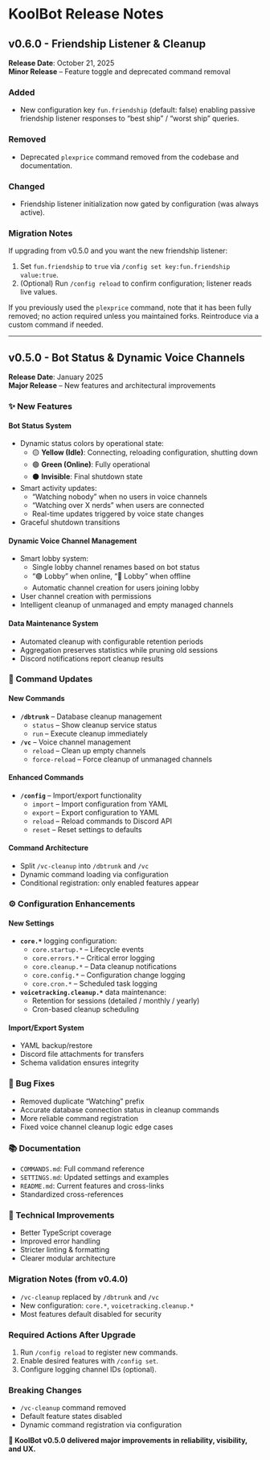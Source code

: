 # KoolBot Release Notes

## v0.6.0 - Friendship Listener & Cleanup

**Release Date**: October 21, 2025  
**Minor Release** – Feature toggle and deprecated command removal

### Added

- New configuration key `fun.friendship` (default: false) enabling passive friendship listener responses to “best ship” / “worst ship” queries.

### Removed

- Deprecated `plexprice` command removed from the codebase and documentation.

### Changed

- Friendship listener initialization now gated by configuration (was always active).

### Migration Notes

If upgrading from v0.5.0 and you want the new friendship listener:

1. Set `fun.friendship` to `true` via `/config set key:fun.friendship value:true`.
2. (Optional) Run `/config reload` to confirm configuration; listener reads live values.

If you previously used the `plexprice` command, note that it has been fully removed; no action required unless you
maintained forks. Reintroduce via a custom command if needed.

---

## v0.5.0 - Bot Status & Dynamic Voice Channels

**Release Date**: January 2025  
**Major Release** – New features and architectural improvements

### ✨ New Features

#### Bot Status System

- Dynamic status colors by operational state:
  - 🟡 **Yellow (Idle)**: Connecting, reloading configuration, shutting down
  - 🟢 **Green (Online)**: Fully operational
  - ⚫ **Invisible**: Final shutdown state
- Smart activity updates:
  - “Watching nobody” when no users in voice channels
  - “Watching over X nerds” when users are connected
  - Real-time updates triggered by voice state changes
- Graceful shutdown transitions

#### Dynamic Voice Channel Management

- Smart lobby system:
  - Single lobby channel renames based on bot status
  - “🟢 Lobby” when online, “🔴 Lobby” when offline
  - Automatic channel creation for users joining lobby
- User channel creation with permissions
- Intelligent cleanup of unmanaged and empty managed channels

#### Data Maintenance System

- Automated cleanup with configurable retention periods
- Aggregation preserves statistics while pruning old sessions
- Discord notifications report cleanup results

### 🔧 Command Updates

#### New Commands

- **`/dbtrunk`** – Database cleanup management
  - `status` – Show cleanup service status
  - `run` – Execute cleanup immediately
- **`/vc`** – Voice channel management
  - `reload` – Clean up empty channels
  - `force-reload` – Force cleanup of unmanaged channels

#### Enhanced Commands

- **`/config`** – Import/export functionality
  - `import` – Import configuration from YAML
  - `export` – Export configuration to YAML
  - `reload` – Reload commands to Discord API
  - `reset` – Reset settings to defaults

#### Command Architecture

- Split `/vc-cleanup` into `/dbtrunk` and `/vc`
- Dynamic command loading via configuration
- Conditional registration: only enabled features appear

### ⚙️ Configuration Enhancements

#### New Settings

- **`core.*`** logging configuration:
  - `core.startup.*` – Lifecycle events
  - `core.errors.*` – Critical error logging
  - `core.cleanup.*` – Data cleanup notifications
  - `core.config.*` – Configuration change logging
  - `core.cron.*` – Scheduled task logging
- **`voicetracking.cleanup.*`** data maintenance:
  - Retention for sessions (detailed / monthly / yearly)
  - Cron-based cleanup scheduling

#### Import/Export System

- YAML backup/restore
- Discord file attachments for transfers
- Schema validation ensures integrity

### 🐛 Bug Fixes

- Removed duplicate “Watching” prefix
- Accurate database connection status in cleanup commands
- More reliable command registration
- Fixed voice channel cleanup logic edge cases

### 📚 Documentation

- `COMMANDS.md`: Full command reference
- `SETTINGS.md`: Updated settings and examples
- `README.md`: Current features and cross-links
- Standardized cross-references

### 🚀 Technical Improvements

- Better TypeScript coverage
- Improved error handling
- Stricter linting & formatting
- Clearer modular architecture

### Migration Notes (from v0.4.0)

- `/vc-cleanup` replaced by `/dbtrunk` and `/vc`
- New configuration: `core.*`, `voicetracking.cleanup.*`
- Most features default disabled for security

### Required Actions After Upgrade

1. Run `/config reload` to register new commands.
2. Enable desired features with `/config set`.
3. Configure logging channel IDs (optional).

### Breaking Changes

- `/vc-cleanup` command removed
- Default feature states disabled
- Dynamic command registration via configuration

**🎉 KoolBot v0.5.0 delivered major improvements in reliability, visibility, and UX.**

